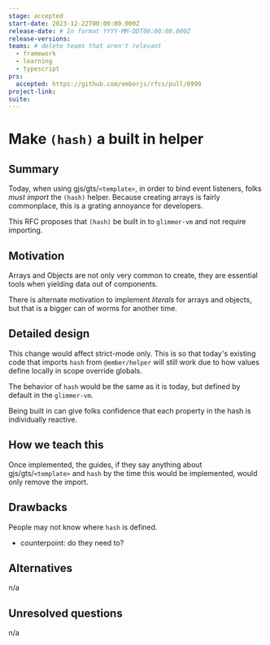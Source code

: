 ```yaml
---
stage: accepted
start-date: 2023-12-22T00:00:00.000Z
release-date: # In format YYYY-MM-DDT00:00:00.000Z
release-versions:
teams: # delete teams that aren't relevant
  - framework
  - learning
  - typescript
prs:
  accepted: https://github.com/emberjs/rfcs/pull/0999
project-link:
suite: 
---
```


<!--- 
Directions for above: 

stage: Leave as is
start-date: Fill in with today's date, 2032-12-01T00:00:00.000Z
release-date: Leave as is
release-versions: Leave as is
teams: Include only the [team(s)](README.md#relevant-teams) for which this RFC applies
prs:
  accepted: Fill this in with the URL for the Proposal RFC PR
project-link: Leave as is
suite: Leave as is
-->

# Make `(hash)` a built in helper 

## Summary

Today, when using gjs/gts/`<template>`, in order to bind event listeners, folks _must import_ the `(hash)` helper.
Because creating arrays is fairly commonplace, this is a grating annoyance for developers.

This RFC proposes that `(hash)` be built in to `glimmer-vm` and not require importing.

## Motivation

Arrays and Objects are not only very common to create, they are essential tools when yielding data out of components.

There is alternate motivation to implement _literals_ for arrays and objects, but that is a bigger can of worms for another time.

## Detailed design

This change would affect strict-mode only. This is so that today's existing code that imports `hash` from `@ember/helper` will still work due to how values define locally in scope override globals.

The behavior of `hash` would be the same as it is today, but defined by default in the `glimmer-vm`.

Being built in can give folks confidence that each property in the hash is individually reactive.

## How we teach this

Once implemented, the guides, if they say anything about gjs/gts/`<template>` and `hash` by the time this would be implemented, would only remove the import.

## Drawbacks

People may not know where `hash` is defined.
- counterpoint: do they need to?

## Alternatives

n/a

## Unresolved questions

n/a
